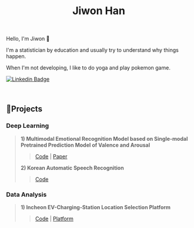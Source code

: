 <h1 align="center"> Jiwon Han </h1>

<br/>

Hello, I'm Jiwon 👋

I'm a statistician by education and usually try to understand why things happen. 

When I'm not developing, I like to do yoga and play pokemon game. 

[![Linkedin Badge](https://img.shields.io/badge/-LinkedIn-blue?style=flat-square&logo=Linkedin&logoColor=white&link=https://www.linkedin.com/in/jiwon-han-2bab29281/)](https://www.linkedin.com/in/jiwon-han-2bab29281/)

<br/>

## 🔭Projects
### Deep Learning
> **1) Multimodal Emotional Recognition Model based on Single-modal Pretrained Prediction Model of Valence and Arousal**
>
> > [Code](https://github.com/mutedlemon/KOR-Multimodal-Emotion-Recognition) | [Paper](https://www.dbpia.co.kr/journal/articleDetail?nodeId=NODE11113938&language=ko_KR&hasTopBanner=true)
>
> **2) Korean Automatic Speech Recognition**
>
> > [Code](https://github.com/mutedlemon/KOR-AI-Competition)
>
> > 
### Data Analysis
> **1) Incheon EV-Charging-Station Location Selection Platform**
>
> > [Code](https://github.com/mutedlemon/ICN-Data-Competition) | [Platform](https://incheon.shinyapps.io/ev_demo/)
>
<br/>
